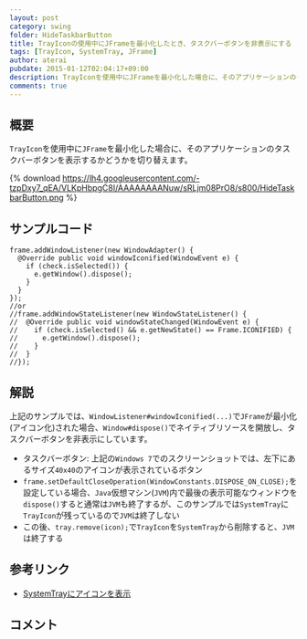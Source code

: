 ```yaml
---
layout: post
category: swing
folder: HideTaskbarButton
title: TrayIconの使用中にJFrameを最小化したとき、タスクバーボタンを非表示にする
tags: [TrayIcon, SystemTray, JFrame]
author: aterai
pubdate: 2015-01-12T02:04:17+09:00
description: TrayIconを使用中にJFrameを最小化した場合に、そのアプリケーションのタスクバーボタンを表示するかどうかを切り替えます。
comments: true
---
```

## 概要
`TrayIcon`を使用中に`JFrame`を最小化した場合に、そのアプリケーションのタスクバーボタンを表示するかどうかを切り替えます。

{% download https://lh4.googleusercontent.com/-tzpDxy7_qEA/VLKpHbpgC8I/AAAAAAAANuw/sRLjm08PrO8/s800/HideTaskbarButton.png %}

## サンプルコード
<pre class="prettyprint"><code>frame.addWindowListener(new WindowAdapter() {
  @Override public void windowIconified(WindowEvent e) {
    if (check.isSelected()) {
      e.getWindow().dispose();
    }
  }
});
//or
//frame.addWindowStateListener(new WindowStateListener() {
//  @Override public void windowStateChanged(WindowEvent e) {
//    if (check.isSelected() &amp;&amp; e.getNewState() == Frame.ICONIFIED) {
//      e.getWindow().dispose();
//    }
//  }
//});
</code></pre>

## 解説
上記のサンプルでは、`WindowListener#windowIconified(...)`で`JFrame`が最小化(アイコン化)された場合、`Window#dispose()`でネイティブリソースを開放し、タスクバーボタンを非表示にしています。

- タスクバーボタン: 上記の`Windows 7`でのスクリーンショットでは、左下にあるサイズ`40x40`のアイコンが表示されているボタン
- `frame.setDefaultCloseOperation(WindowConstants.DISPOSE_ON_CLOSE);`を設定している場合、`Java`仮想マシン(`JVM`)内で最後の表示可能なウィンドウを`dispose()`すると通常は`JVM`も終了するが、このサンプルでは`SystemTray`に`TrayIcon`が残っているので`JVM`は終了しない
- この後、`tray.remove(icon);`で`TrayIcon`を`SystemTray`から削除すると、`JVM`は終了する

<!-- dummy comment line for breaking list -->

## 参考リンク
- [SystemTrayにアイコンを表示](http://ateraimemo.com/Swing/SystemTray.html)

<!-- dummy comment line for breaking list -->

## コメント
